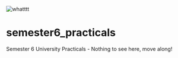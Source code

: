 ![whatttt](https://i.kym-cdn.com/entries/icons/mobile/000/027/916/hamster.jpg)

# semester6_practicals
Semester 6 University Practicals - Nothing to see here, move along!
